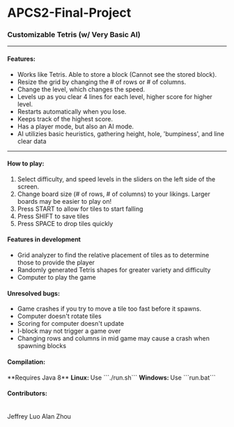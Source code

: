 # APCS2-Final-Project

<h3> Customizable Tetris (w/ Very Basic AI) </h3>

<hr>
<h4>Features:</h4>
<ul>
<li>Works like Tetris. Able to store a block (Cannot see the stored block).</li>
<li>Resize the grid by changing the # of rows or # of columns.</li>
<li>Change the level, which changes the speed.</li>
<li>Levels up as you clear 4 lines for each level, higher score for higher level.</li>
<li>Restarts automatically when you lose.</li>
<li>Keeps track of the highest score.</li>
<li>Has a player mode, but also an AI mode.</li>
<li>AI utilizies basic heuristics, gathering height, hole, 'bumpiness', and line clear data</li>
</ul>
<hr>

<h4>How to play:</h4>
<ol>
<li>Select difficulty, and speed levels in the sliders on the left side of the screen.</li>
<li>Change board size (# of rows, # of columns) to your likings. Larger boards may be easier to play on!
<li>Press START to allow for tiles to start falling</li>
<li>Press SHIFT to save tiles</li>
<li>Press SPACE to drop tiles quickly</li>
</ol>

<h4>Features in development</h4>
<ul>
<li>Grid analyzer to find the relative placement of tiles as to determine those to provide the player</li>
<li>Randomly generated Tetris shapes for greater variety and difficulty</li>
<li>Computer to play the game</li>
</ul>

<h4>Unresolved bugs:</h4>
<ul>
<li>Game crashes if you try to move a tile too fast before it spawns. </li>
<li>Computer doesn't rotate tiles</li>
<li>Scoring for computer doesn't update</li>
<li>I-block may not trigger a game over</li>
<li>Changing rows and columns in mid game may cause a crash when spawning blocks</li>
</ul>

<h4>Compilation:</h4>
**Requires Java 8**
<b>Linux: </b>
Use ```./run.sh```
<b>Windows: </b>
Use ```run.bat```

<h4>Contributors:</h4>
<br>
Jeffrey Luo
Alan Zhou
